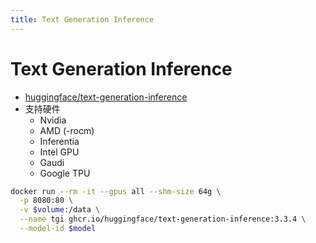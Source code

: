 ```yaml
---
title: Text Generation Inference
---
```


# Text Generation Inference

- [huggingface/text-generation-inference](https://github.com/huggingface/text-generation-inference)
- 支持硬件
  - Nvidia
  - AMD (-rocm)
  - Inferentia
  - Intel GPU
  - Gaudi
  - Google TPU

```bash
docker run --rm -it --gpus all --shm-size 64g \
  -p 8080:80 \
  -v $volume:/data \
  --name tgi ghcr.io/huggingface/text-generation-inference:3.3.4 \
  --model-id $model
```
